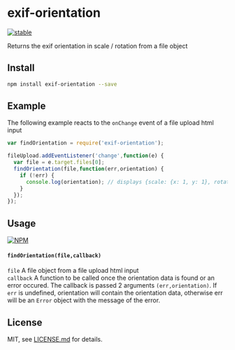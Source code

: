 # exif-orientation

[![stable](http://badges.github.io/stability-badges/dist/stable.svg)](http://github.com/badges/stability-badges)

Returns the exif orientation in scale / rotation from a file object

## Install

```sh
npm install exif-orientation --save
```

## Example

The following example reacts to the `onChange` event of a file upload html input

```js
var findOrientation = require('exif-orientation');

fileUpload.addEventListener('change',function(e) {
  var file = e.target.files[0];
  findOrientation(file,function(err,orientation) {
    if (!err) {
      console.log(orientation); // displays {scale: {x: 1, y: 1}, rotation: 90}
    }
  });
});
```

## Usage

[![NPM](https://nodei.co/npm/exif-orientation.png)](https://www.npmjs.com/package/exif-orientation)

#### `findOrientation(file,callback)`

```file``` A file object from a file upload html input  
```callback``` A function to be called once the orientation data is found or an error occured. The callback is passed 2 arguments `(err,orientation)`. If `err` is undefined, orientation will contain the orientation data, otherwise err will be an `Error` object with the message of the error.

## License

MIT, see [LICENSE.md](http://github.com/njam3/exif-orientation/blob/master/LICENSE.md) for details.
